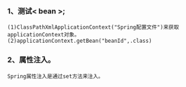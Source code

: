 ### 1、测试< bean >;
	
	(1)ClassPathXmlApplicationContext("Spring配置文件")来获取applicationContext对象。
	(2)applicationContext.getBean("beanId",.class)  
### 2、属性注入。
	Spring属性注入是通过set方法来注入。
